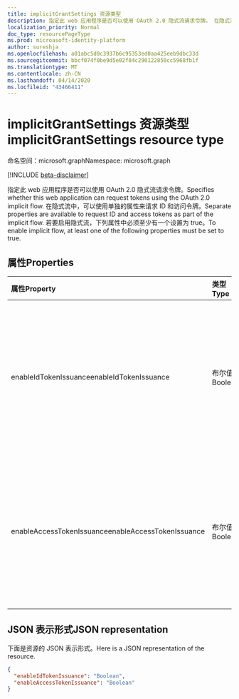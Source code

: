 ```yaml
---
title: implicitGrantSettings 资源类型
description: 指定此 web 应用程序是否可以使用 OAuth 2.0 隐式流请求令牌。 在隐式流中，可以使用单独的属性来请求 ID 和访问令牌。 若要启用隐式流，下列属性中必须至少有一个设置为 true。
localization_priority: Normal
doc_type: resourcePageType
ms.prod: microasoft-identity-platform
author: sureshja
ms.openlocfilehash: a01abc5d0c3937b6c95353ed0aa425eeb9dbc33d
ms.sourcegitcommit: bbcf074f0be9d5e02f84c290122850cc5968fb1f
ms.translationtype: MT
ms.contentlocale: zh-CN
ms.lasthandoff: 04/14/2020
ms.locfileid: "43466411"
---
```

# <a name="implicitgrantsettings-resource-type"></a><span data-ttu-id="f2756-105">implicitGrantSettings 资源类型</span><span class="sxs-lookup"><span data-stu-id="f2756-105">implicitGrantSettings resource type</span></span>

<span data-ttu-id="f2756-106">命名空间：microsoft.graph</span><span class="sxs-lookup"><span data-stu-id="f2756-106">Namespace: microsoft.graph</span></span>

[!INCLUDE [beta-disclaimer](../../includes/beta-disclaimer.md)]

<span data-ttu-id="f2756-107">指定此 web 应用程序是否可以使用 OAuth 2.0 隐式流请求令牌。</span><span class="sxs-lookup"><span data-stu-id="f2756-107">Specifies whether this web application can request tokens using the OAuth 2.0 implicit flow.</span></span> <span data-ttu-id="f2756-108">在隐式流中，可以使用单独的属性来请求 ID 和访问令牌。</span><span class="sxs-lookup"><span data-stu-id="f2756-108">Separate properties are available to request ID and access tokens as part of the implicit flow.</span></span> <span data-ttu-id="f2756-109">若要启用隐式流，下列属性中必须至少有一个设置为 true。</span><span class="sxs-lookup"><span data-stu-id="f2756-109">To enable implicit flow, at least one of the following properties must be set to true.</span></span>

## <a name="properties"></a><span data-ttu-id="f2756-110">属性</span><span class="sxs-lookup"><span data-stu-id="f2756-110">Properties</span></span>

| <span data-ttu-id="f2756-111">属性</span><span class="sxs-lookup"><span data-stu-id="f2756-111">Property</span></span> | <span data-ttu-id="f2756-112">类型</span><span class="sxs-lookup"><span data-stu-id="f2756-112">Type</span></span> | <span data-ttu-id="f2756-113">说明</span><span class="sxs-lookup"><span data-stu-id="f2756-113">Description</span></span> |
|:---------|:-----|:------------|
|<span data-ttu-id="f2756-114">enableIdTokenIssuance</span><span class="sxs-lookup"><span data-stu-id="f2756-114">enableIdTokenIssuance</span></span>| <span data-ttu-id="f2756-115">布尔值</span><span class="sxs-lookup"><span data-stu-id="f2756-115">Boolean</span></span> | <span data-ttu-id="f2756-116">指定此 web 应用程序是否可以使用 OAuth 2.0 隐式流请求 ID 令牌。</span><span class="sxs-lookup"><span data-stu-id="f2756-116">Specifies whether this web application can request an ID token using the OAuth 2.0 implicit flow.</span></span>|
|<span data-ttu-id="f2756-117">enableAccessTokenIssuance</span><span class="sxs-lookup"><span data-stu-id="f2756-117">enableAccessTokenIssuance</span></span>| <span data-ttu-id="f2756-118">布尔值</span><span class="sxs-lookup"><span data-stu-id="f2756-118">Boolean</span></span> | <span data-ttu-id="f2756-119">指定此 web 应用程序是否可以使用 OAuth 2.0 隐式流请求访问令牌。</span><span class="sxs-lookup"><span data-stu-id="f2756-119">Specifies whether this web application can request an access token using the OAuth 2.0 implicit flow.</span></span>|

## <a name="json-representation"></a><span data-ttu-id="f2756-120">JSON 表示形式</span><span class="sxs-lookup"><span data-stu-id="f2756-120">JSON representation</span></span>
<span data-ttu-id="f2756-121">下面是资源的 JSON 表示形式。</span><span class="sxs-lookup"><span data-stu-id="f2756-121">Here is a JSON representation of the resource.</span></span>
<!-- {
  "blockType": "resource",
  "keyProperty": "id",
  "@odata.type": "microsoft.graph.implicitGrantSettings"
}-->
```json
{
  "enableIdTokenIssuance": "Boolean",
  "enableAccessTokenIssuance": "Boolean"
}

```
